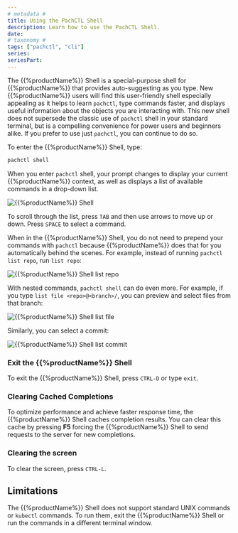 ```yaml
---
# metadata # 
title: Using the PachCTL Shell
description: Learn how to use the PachCTL Shell.
date: 
# taxonomy #
tags: ["pachctl", "cli"]
series:
seriesPart:
---
```


The {{%productName%}} Shell is a special-purpose shell for {{%productName%}} that provides
auto-suggesting as you type. New {{%productName%}} users will find this user-friendly
shell especially appealing as it helps to learn `pachctl`, type commands
faster, and displays useful information about the objects you are interacting
with. This new shell does not supersede the classic use of `pachctl` shell
in your standard terminal, but is a compelling convenience for power users
and beginners alike. If you prefer to use just `pachctl`, you can continue to
do so.

To enter the {{%productName%}} Shell, type:

```s
pachctl shell
```

When you enter `pachctl` shell, your prompt changes to display your current
{{%productName%}} context, as well as displays a list of available commands in a
drop-down list.

![{{%productName%}} Shell](../../../assets/images/s_pach_shell.png)

To scroll through the list, press `TAB` and then use arrows to move up or
down. Press `SPACE` to select a command.

When in the {{%productName%}} Shell, you do not need to prepend your commands with
`pachctl` because {{%productName%}} does that for you automatically behind the
scenes. For example, instead of running `pachctl list repo`, run `list
repo`:

![{{%productName%}} Shell list repo](../../../assets/images/s_pach_shell_list_repo.png)

With nested commands, `pachctl shell` can do even more. For example, if you
type `list file <repo>@<branch>/`, you can preview and select files from that
branch:

![{{%productName%}} Shell list file](../../../assets/images/s_pach_shell_list_file.png)

Similarly, you can select a commit:

![{{%productName%}} Shell list commit](../../../assets/images/s_pach_shell_list_commit.png)

### Exit the {{%productName%}} Shell

To exit the {{%productName%}} Shell, press `CTRL-D` or type `exit`.

### Clearing Cached Completions

To optimize performance and achieve faster response time,
the {{%productName%}} Shell caches completion results. You can clear this cache
by pressing **F5** forcing the {{%productName%}} Shell to send requests to the
server for new completions.

### Clearing the screen

To clear the screen, press `CTRL-L`.

## Limitations

The {{%productName%}} Shell does not support standard UNIX commands or `kubectl` commands.
To run them, exit the {{%productName%}} Shell or run the commands in a different terminal
window.
